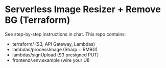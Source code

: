 # Serverless Image Resizer + Remove BG (Terraform)

See step-by-step instructions in chat. This repo contains:
- terraform/ (S3, API Gateway, Lambdas)
- lambdas/processImage (Sharp + RMBG)
- lambdas/signUpload (S3 presigned PUT)
- frontend/.env.example (wire your UI)